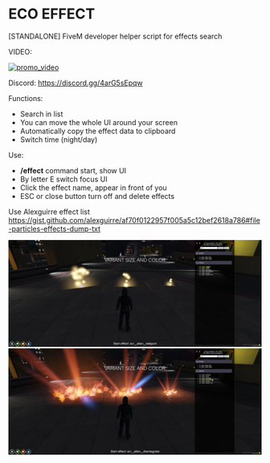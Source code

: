 # ECO EFFECT
[STANDALONE] FiveM developer helper script for effects search

VIDEO:

[![promo_video](https://img.youtube.com/vi/mbmae0rCMHU/0.jpg)](https://youtu.be/mbmae0rCMHU)

Discord: https://discord.gg/4arG5sEpqw

Functions:
 - Search in list
 - You can move the whole UI around your screen
 - Automatically copy the effect data to clipboard
 - Switch time (night/day)
 
Use:
 - **/effect** command start, show UI
 - By letter E switch focus UI
 - Click the effect name, appear in front of you
 - ESC or close button turn off and delete effects

Use Alexguirre effect list
https://gist.github.com/alexguirre/af70f0122957f005a5c12bef2618a786#file-particles-effects-dump-txt

![eco_effect1](https://github.com/Ekhion76/eco_effect/blob/main/previews/eco_effect1.png)
![eco_effect2](https://github.com/Ekhion76/eco_effect/blob/main/previews/eco_effect2.png)
